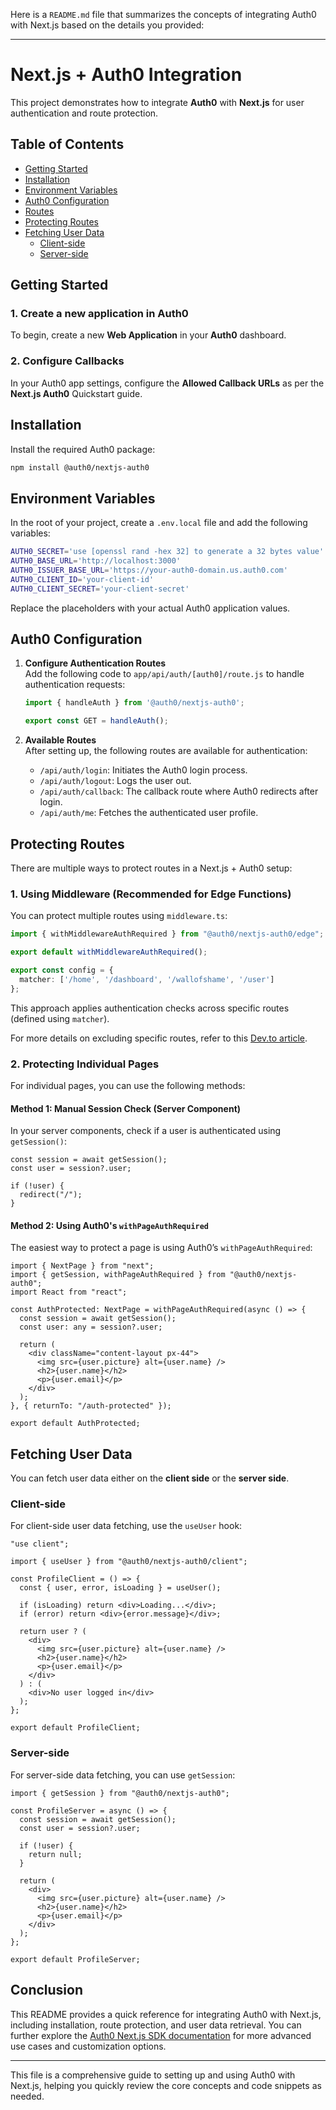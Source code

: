 Here is a `README.md` file that summarizes the concepts of integrating Auth0 with Next.js based on the details you provided:

---

# Next.js + Auth0 Integration

This project demonstrates how to integrate **Auth0** with **Next.js** for user authentication and route protection.

## Table of Contents

- [Getting Started](#getting-started)
- [Installation](#installation)
- [Environment Variables](#environment-variables)
- [Auth0 Configuration](#auth0-configuration)
- [Routes](#routes)
- [Protecting Routes](#protecting-routes)
- [Fetching User Data](#fetching-user-data)
  - [Client-side](#client-side)
  - [Server-side](#server-side)
  
## Getting Started

### 1. Create a new application in Auth0

To begin, create a new **Web Application** in your **Auth0** dashboard.

### 2. Configure Callbacks

In your Auth0 app settings, configure the **Allowed Callback URLs** as per the **Next.js Auth0** Quickstart guide.

## Installation

Install the required Auth0 package:

```bash
npm install @auth0/nextjs-auth0
```

## Environment Variables

In the root of your project, create a `.env.local` file and add the following variables:

```bash
AUTH0_SECRET='use [openssl rand -hex 32] to generate a 32 bytes value'
AUTH0_BASE_URL='http://localhost:3000'
AUTH0_ISSUER_BASE_URL='https://your-auth0-domain.us.auth0.com'
AUTH0_CLIENT_ID='your-client-id'
AUTH0_CLIENT_SECRET='your-client-secret'
```

Replace the placeholders with your actual Auth0 application values.

## Auth0 Configuration

1. **Configure Authentication Routes**  
   Add the following code to `app/api/auth/[auth0]/route.js` to handle authentication requests:

   ```js
   import { handleAuth } from '@auth0/nextjs-auth0';

   export const GET = handleAuth();
   ```

2. **Available Routes**  
   After setting up, the following routes are available for authentication:

   - `/api/auth/login`: Initiates the Auth0 login process.
   - `/api/auth/logout`: Logs the user out.
   - `/api/auth/callback`: The callback route where Auth0 redirects after login.
   - `/api/auth/me`: Fetches the authenticated user profile.

## Protecting Routes

There are multiple ways to protect routes in a Next.js + Auth0 setup:

### 1. Using Middleware (Recommended for Edge Functions)

You can protect multiple routes using `middleware.ts`:

```ts
import { withMiddlewareAuthRequired } from "@auth0/nextjs-auth0/edge";

export default withMiddlewareAuthRequired();

export const config = {
  matcher: ['/home', '/dashboard', '/wallofshame', '/user']
};
```

This approach applies authentication checks across specific routes (defined using `matcher`).

For more details on excluding specific routes, refer to this [Dev.to article](https://dev.to/sabbirsobhani/efficient-route-protection-in-nextjs-with-auth0-middleware-excluding-specific-routes-1d3f).

### 2. Protecting Individual Pages

For individual pages, you can use the following methods:

#### Method 1: Manual Session Check (Server Component)

In your server components, check if a user is authenticated using `getSession()`:

```tsx
const session = await getSession();
const user = session?.user;

if (!user) {
  redirect("/");
}
```

#### Method 2: Using Auth0's `withPageAuthRequired`

The easiest way to protect a page is using Auth0’s `withPageAuthRequired`:

```tsx
import { NextPage } from "next";
import { getSession, withPageAuthRequired } from "@auth0/nextjs-auth0";
import React from "react";

const AuthProtected: NextPage = withPageAuthRequired(async () => {
  const session = await getSession();
  const user: any = session?.user;

  return (
    <div className="content-layout px-44">
      <img src={user.picture} alt={user.name} />
      <h2>{user.name}</h2>
      <p>{user.email}</p>
    </div>
  );
}, { returnTo: "/auth-protected" });

export default AuthProtected;
```

## Fetching User Data

You can fetch user data either on the **client side** or the **server side**.

### Client-side

For client-side user data fetching, use the `useUser` hook:

```tsx
"use client";

import { useUser } from "@auth0/nextjs-auth0/client";

const ProfileClient = () => {
  const { user, error, isLoading } = useUser();

  if (isLoading) return <div>Loading...</div>;
  if (error) return <div>{error.message}</div>;

  return user ? (
    <div>
      <img src={user.picture} alt={user.name} />
      <h2>{user.name}</h2>
      <p>{user.email}</p>
    </div>
  ) : (
    <div>No user logged in</div>
  );
};

export default ProfileClient;
```

### Server-side

For server-side data fetching, you can use `getSession`:

```tsx
import { getSession } from "@auth0/nextjs-auth0";

const ProfileServer = async () => {
  const session = await getSession();
  const user = session?.user;

  if (!user) {
    return null;
  }

  return (
    <div>
      <img src={user.picture} alt={user.name} />
      <h2>{user.name}</h2>
      <p>{user.email}</p>
    </div>
  );
};

export default ProfileServer;
```

## Conclusion

This README provides a quick reference for integrating Auth0 with Next.js, including installation, route protection, and user data retrieval. You can further explore the [Auth0 Next.js SDK documentation](https://auth0.com/docs/quickstart/webapp/nextjs) for more advanced use cases and customization options.

---

This file is a comprehensive guide to setting up and using Auth0 with Next.js, helping you quickly review the core concepts and code snippets as needed.